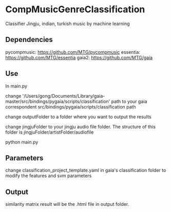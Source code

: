 # CompMusicGenreClassification
Classifier Jingju, indian, turkish music by machine learning

## Dependencies
pycompmusic: https://github.com/MTG/pycompmusic
essentia: https://github.com/MTG/essentia
gaia2: https://github.com/MTG/gaia

## Use
In main.py  

change '/Users/gong/Documents/Library/gaia-master/src/bindings/pygaia/scripts/classification' path to your gaia correspondent src/bindings/pygaia/scripts/classification path  

change outputFolder to a folder where you want to output the results  

change jingjuFolder to your jingju audio file folder. The structure of this folder is jingjuFolder/artistFolder/audiofile  

python main.py

## Parameters
change classification_project_template.yaml in gaia's classification folder to modify the features and svm parameters

## Output
similarity matrix result will be the .html file in output folder.  
